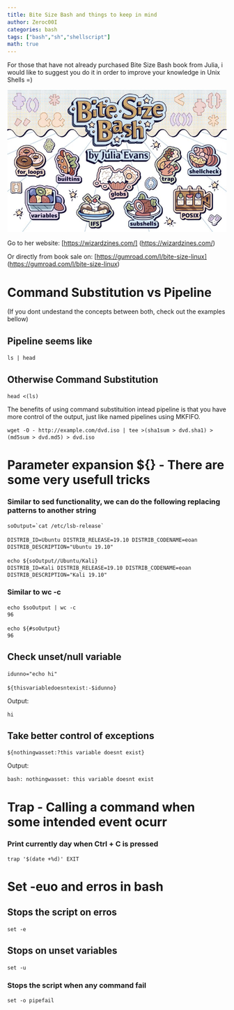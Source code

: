 ```yaml
---
title: Bite Size Bash and things to keep in mind
author: Zeroc00I
categories: bash
tags: ["bash","sh","shellscript"]
math: true
---
```


 For those that have not already purchased Bite Size Bash book from Julia, i would like to suggest you do it in order to improve your knowledge in Unix Shells =)

 ![Bite Size Bash Book](/assets/img/bitesizebash.jpg)

 Go to her website:
 [https://wizardzines.com/] (https://wizardzines.com/)
 
 Or directly from book sale on: 
 [https://gumroad.com/l/bite-size-linux] (https://gumroad.com/l/bite-size-linux)

#  Command Substitution vs Pipeline
 (If you dont undestand the concepts between both, check out the examples bellow)

## Pipeline seems like

	ls | head

## Otherwise Command Substitution

	head <(ls)

 The benefits of using command substituition intead pipeline is that you have more control of the output, just like named pipelines using MKFIFO.

	wget -O - http://example.com/dvd.iso | tee >(sha1sum > dvd.sha1) >(md5sum > dvd.md5) > dvd.iso

# Parameter expansion ${} - There are some very usefull tricks

### Similar to sed functionality, we can do the following replacing patterns to another string

	soOutput=`cat /etc/lsb-release`

	DISTRIB_ID=Ubuntu DISTRIB_RELEASE=19.10 DISTRIB_CODENAME=eoan DISTRIB_DESCRIPTION="Ubuntu 19.10"

	echo ${soOutput//Ubuntu/Kali}
	DISTRIB_ID=Kali DISTRIB_RELEASE=19.10 DISTRIB_CODENAME=eoan DISTRIB_DESCRIPTION="Kali 19.10"


### Similar to wc -c

	echo $soOutput | wc -c
	96

	echo ${#soOutput}
	96

## Check unset/null variable

	idunno="echo hi"

	${thisvariabledoesntexist:-$idunno}

 Output: 
 
	hi

## Take better control of exceptions

	${nothingwasset:?this variable doesnt exist}

 Output:

	bash: nothingwasset: this variable doesnt exist

# Trap - Calling a command when some intended event ocurr

### Print currently day when Ctrl + C is pressed

	trap '$(date +%d)' EXIT

# Set -euo and erros in bash

## Stops the script on erros

	set -e

## Stops on unset variables

	set -u

### Stops the script when any command fail

	set -o pipefail

###